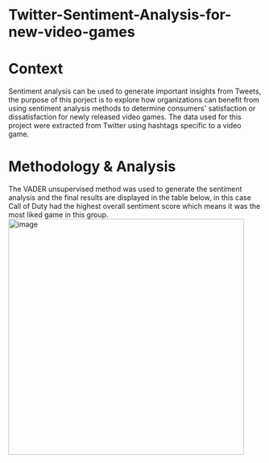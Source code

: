 # Twitter-Sentiment-Analysis-for-new-video-games
# Context
Sentiment analysis can be used to generate important insights from Tweets, the purpose of this porject is to explore how organizations can benefit from using sentiment analysis methods to determine consumers' satisfaction or dissatisfaction for newly released video games. The data used for this project were extracted from Twitter using hashtags specific to a video game. 
# Methodology & Analysis
The VADER unsupervised method was used to generate the sentiment analysis and the final results are displayed in the table below, in this case Call of Duty had the highest overall sentiment score which means it was the most liked game in this group.
<img width="468" alt="image" src="https://user-images.githubusercontent.com/103283892/162525387-782ec953-24be-48d7-95bf-ceeb6ea9abf5.png">
